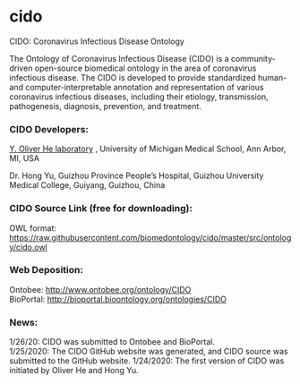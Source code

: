 # cido
CIDO: Coronavirus Infectious Disease Ontology

The Ontology of Coronavirus Infectious Disease (CIDO) is a community-driven open-source biomedical ontology in the area of coronavirus infectious disease. The CIDO is developed to provide standardized human- and computer-interpretable annotation and representation of various coronavirus infectious diseases, including their etiology, transmission, pathogenesis, diagnosis, prevention, and treatment.

### CIDO Developers:
[Y. Oliver He laboratory](http://www.hegroup.org) , University of Michigan Medical School, Ann Arbor, MI, USA 

Dr. Hong Yu, Guizhou Province People’s Hospital, Guizhou University Medical College, Guiyang, Guizhou, China 

### CIDO Source Link (free for downloading):
OWL format: https://raw.githubusercontent.com/biomedontology/cido/master/src/ontology/cido.owl 

### Web Deposition: 
Ontobee: http://www.ontobee.org/ontology/CIDO  
BioPortal: http://bioportal.bioontology.org/ontologies/CIDO 

### News: 
1/26/20: CIDO was submitted to Ontobee and BioPortal.  
1/25/2020: The CIDO GitHub website was generated, and CIDO source was submitted to the GitHub website. 
1/24/2020: The first version of CIDO was initiated by Oliver He and Hong Yu. 
